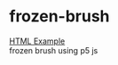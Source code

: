 # frozen-brush
[HTML Example](https://hgleocho.github.io/frozen-brush)<br/>
frozen brush using p5 js

